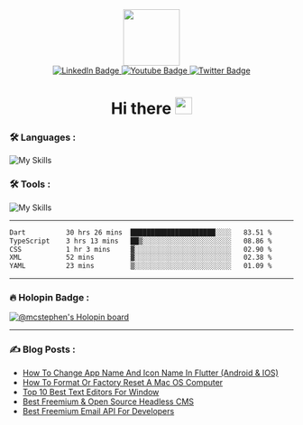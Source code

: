 
<div id="header" align="center">
  <img src="https://media.giphy.com/media/M9gbBd9nbDrOTu1Mqx/giphy.gif" width="100"/>
</div>

<div id="badges" align="center">
  <a href="https://www.linkedin.com/in/chukwuemeka-michael-a44301175">
    <img src="https://img.shields.io/badge/LinkedIn-blue?style=for-the-badge&logo=linkedin&logoColor=white" alt="LinkedIn Badge"/>
  </a>
  <a href="https://www.youtube.com/channel/UCL98INhqLZaw5fh7k0Tpf9A">
    <img src="https://img.shields.io/badge/YouTube-red?style=for-the-badge&logo=youtube&logoColor=white" alt="Youtube Badge"/>
  </a>
  <a href="https://twitter.com/mc_stephen123">
    <img src="https://img.shields.io/badge/Twitter-blue?style=for-the-badge&logo=twitter&logoColor=white" alt="Twitter Badge"/>
  </a>
</div>

<div id="badges" align="center">
  <img src="https://komarev.com/ghpvc/?username=Emeka212&style=flat-square&color=blue" alt=""/>
</div>

<h1 align="center">
  Hi there
  <img src="https://media.giphy.com/media/hvRJCLFzcasrR4ia7z/giphy.gif" width="30"/>
</h1>

### :hammer_and_wrench: Languages :
![My Skills](https://skillicons.dev/icons?i=html,css,scss,js,dart,flutter,react,next,vue,dotnet,kotlin,md,sqlite,swift,ts,cs&perline=8)
### :hammer_and_wrench: Tools :
![My Skills](https://skillicons.dev/icons?i=androidstudio,appwrite,cloudflare,devto,docker,git,github,graphql,ai,ps,postman,visualstudio,vscode,unity&perline=7)

---

<!--START_SECTION:waka-->

```txt
Dart          30 hrs 26 mins  █████████████████████░░░░   83.51 %
TypeScript    3 hrs 13 mins   ██▒░░░░░░░░░░░░░░░░░░░░░░   08.86 %
CSS           1 hr 3 mins     ▓░░░░░░░░░░░░░░░░░░░░░░░░   02.90 %
XML           52 mins         ▓░░░░░░░░░░░░░░░░░░░░░░░░   02.38 %
YAML          23 mins         ▒░░░░░░░░░░░░░░░░░░░░░░░░   01.09 %
```

<!--END_SECTION:waka-->

---

### :fire: Holopin Badge :

[![@mcstephen's Holopin board](https://holopin.io/api/user/board?user=mcstephen)](https://holopin.io/@mcstephen)

---

### :writing_hand: Blog Posts : 
<!-- BLOG-POST-LIST:START -->
- [How To Change App Name And Icon Name In Flutter &lpar;Android &amp; IOS&rpar;](https://axxellanceblog.com/posts/how-to-change-app-name-and-icon-name-in-flutter)
- [How To Format Or Factory Reset A Mac OS Computer](https://axxellanceblog.com/posts/how-to-format-or-factory-reset-a-mac-os-computer)
- [Top 10 Best Text Editors For Window](https://axxellanceblog.com/posts/top-10-best-text-editors-for-window)
- [Best Freemium &amp; Open Source Headless CMS](https://axxellanceblog.com/posts/best-freemium-and-open-source-headless-cms)
- [Best Freemium Email API For Developers](https://axxellanceblog.com/posts/best-freemium-email-api-for-developers)
<!-- BLOG-POST-LIST:END -->
